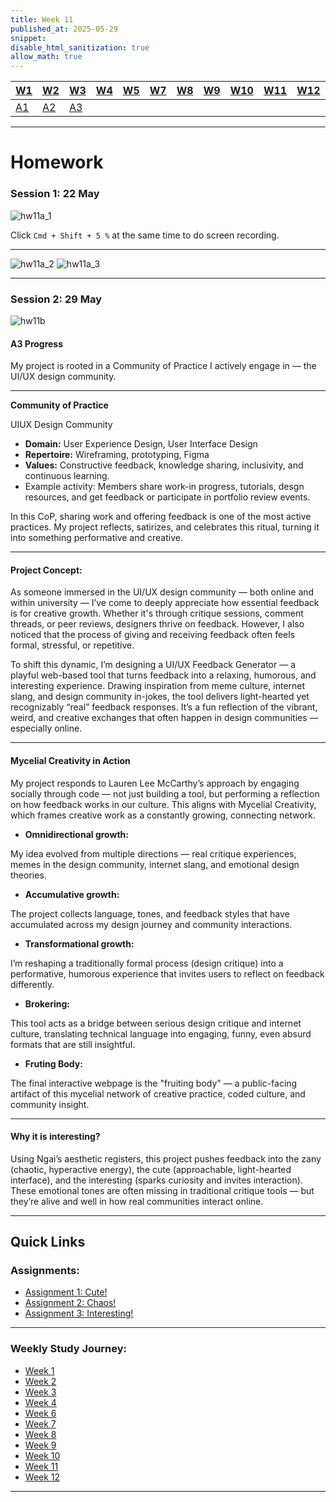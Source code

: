 ```yaml
---
title: Week 11
published_at: 2025-05-29
snippet:
disable_html_sanitization: true
allow_math: true
---
```


| [W1](https://waikei1-creative-co-63.deno.dev/week1) | [W2](https://waikei1-creative-co-63.deno.dev/week2) | [W3](https://waikei1-creative-co-63.deno.dev/week3) | [W4](https://waikei1-creative-co-63.deno.dev/week4) | [W5](https://waikei1-creative-co-63.deno.dev/week5) | [W7](https://waikei1-creative-co-63.deno.dev/week7) | [W8](https://waikei1-creative-co-63.deno.dev/week8) | [W9](https://waikei1-creative-co-63.deno.dev/week9) | [W10](https://waikei1-creative-co-63.deno.dev/week10) | [W11](https://waikei1-creative-co-63.deno.dev/week11) | [W12](https://waikei1-creative-co-63.deno.dev/week12) |
| --------------------------------------------------- | --------------------------------------------------- | --------------------------------------------------- | --------------------------------------------------- | --------------------------------------------------- | --------------------------------------------------- | --------------------------------------------------- | --------------------------------------------------- | ----------------------------------------------------- | ----------------------------------------------------- | ----------------------------------------------------- |
| [A1](https://waikei1-creative-co-63.deno.dev/A1)    | [A2](https://waikei1-creative-co-63.deno.dev/A2)    | [A3](https://waikei1-creative-co-63.deno.dev/A3)    |

---

# Homework

### Session 1: 22 May

![hw11a_1](/w11s1/hw11_1.png)

Click `Cmd + Shift + 5 %` at the same time to do screen recording.

---

![hw11a_2](/w11s1/hw11_2.png)
![hw11a_3](/w11s1/hw11_3.png)

---

### Session 2: 29 May

![hw11b](/w11s2/hw11b.png)

#### A3 Progress

My project is rooted in a Community of Practice I actively engage in — the UI/UX design community.

---

**Community of Practice**

UIUX Design Community

- **Domain:** User Experience Design, User Interface Design
- **Repertoire:** Wireframing, prototyping, Figma
- **Values:** Constructive feedback, knowledge sharing, inclusivity, and continuous learning.
- Example activity: Members share work-in progress, tutorials, desgn resources, and get feedback or participate in portfolio review events.

In this CoP, sharing work and offering feedback is one of the most active practices. My project reflects, satirizes, and celebrates this ritual, turning it into something performative and creative.

---

#### Project Concept:

As someone immersed in the UI/UX design community — both online and within university — I’ve come to deeply appreciate how essential feedback is for creative growth. Whether it's through critique sessions, comment threads, or peer reviews, designers thrive on feedback. However, I also noticed that the process of giving and receiving feedback often feels formal, stressful, or repetitive.

To shift this dynamic, I’m designing a UI/UX Feedback Generator — a playful web-based tool that turns feedback into a relaxing, humorous, and interesting experience. Drawing inspiration from meme culture, internet slang, and design community in-jokes, the tool delivers light-hearted yet recognizably “real” feedback responses. It’s a fun reflection of the vibrant, weird, and creative exchanges that often happen in design communities — especially online.

---

#### Mycelial Creativity in Action

My project responds to Lauren Lee McCarthy’s approach by engaging socially through code — not just building a tool, but performing a reflection on how feedback works in our culture. This aligns with Mycelial Creativity, which frames creative work as a constantly growing, connecting network.

- **Omnidirectional growth:**

My idea evolved from multiple directions — real critique experiences, memes in the design community, internet slang, and emotional design theories.

- **Accumulative growth:**

The project collects language, tones, and feedback styles that have accumulated across my design journey and community interactions.

- **Transformational growth:**

I’m reshaping a traditionally formal process (design critique) into a performative, humorous experience that invites users to reflect on feedback differently.

- **Brokering:**

This tool acts as a bridge between serious design critique and internet culture, translating technical language into engaging, funny, even absurd formats that are still insightful.

- **Fruting Body:**

The final interactive webpage is the "fruiting body" — a public-facing artifact of this mycelial network of creative practice, coded culture, and community insight.

---

#### Why it is interesting?

Using Ngai’s aesthetic registers, this project pushes feedback into the zany (chaotic, hyperactive energy), the cute (approachable, light-hearted interface), and the interesting (sparks curiosity and invites interaction). These emotional tones are often missing in traditional critique tools — but they’re alive and well in how real communities interact online.

---

## Quick Links

### Assignments:

- [Assignment 1: Cute!](https://waikei1-creative-co-63.deno.dev/A1)
- [Assignment 2: Chaos!](https://waikei1-creative-co-63.deno.dev/A2)
- [Assignment 3: Interesting!](https://waikei1-creative-co-63.deno.dev/A3)

---

### Weekly Study Journey:

- [Week 1](https://waikei1-creative-co-63.deno.dev/week1)
- [Week 2](https://waikei1-creative-co-63.deno.dev/week2)
- [Week 3](https://waikei1-creative-co-63.deno.dev/week3)
- [Week 4](https://waikei1-creative-co-63.deno.dev/week4)
- [Week 6](https://waikei1-creative-co-63.deno.dev/week6)
- [Week 7](https://waikei1-creative-co-63.deno.dev/week7)
- [Week 8](https://waikei1-creative-co-63.deno.dev/week8)
- [Week 9](https://waikei1-creative-co-63.deno.dev/week9)
- [Week 10](https://waikei1-creative-co-63.deno.dev/week10)
- [Week 11](https://waikei1-creative-co-63.deno.dev/week11)
- [Week 12](https://waikei1-creative-co-63.deno.dev/week12)

---
